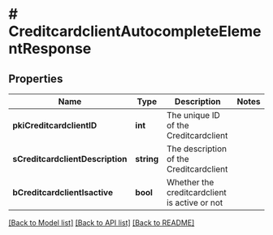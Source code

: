 # # CreditcardclientAutocompleteElementResponse

## Properties

Name | Type | Description | Notes
------------ | ------------- | ------------- | -------------
**pkiCreditcardclientID** | **int** | The unique ID of the Creditcardclient |
**sCreditcardclientDescription** | **string** | The description of the Creditcardclient |
**bCreditcardclientIsactive** | **bool** | Whether the creditcardclient is active or not |

[[Back to Model list]](../../README.md#models) [[Back to API list]](../../README.md#endpoints) [[Back to README]](../../README.md)
